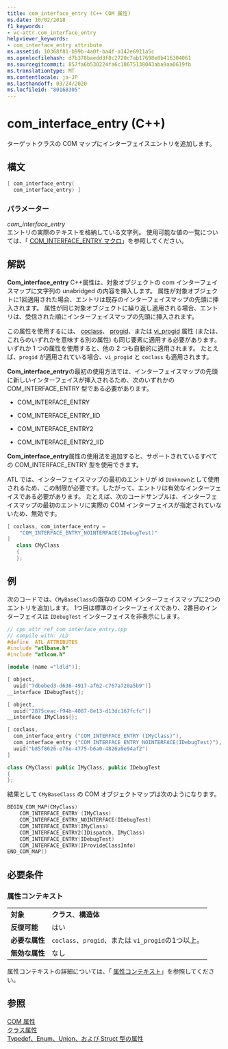 ```yaml
---
title: com_interface_entry (C++ COM 属性)
ms.date: 10/02/2018
f1_keywords:
- vc-attr.com_interface_entry
helpviewer_keywords:
- com_interface_entry attribute
ms.assetid: 10368f81-b99b-4a0f-ba4f-a142e6911a5c
ms.openlocfilehash: d7b378baedd3f8c2720c7ab17698e8b416304061
ms.sourcegitcommit: 857fa6b530224fa6c18675138043aba9aa0619fb
ms.translationtype: MT
ms.contentlocale: ja-JP
ms.lasthandoff: 03/24/2020
ms.locfileid: "80168305"
---
```

# <a name="com_interface_entry-c"></a>com_interface_entry (C++)

ターゲットクラスの COM マップにインターフェイスエントリを追加します。

## <a name="syntax"></a>構文

```cpp
[ com_interface_entry(
  com_interface_entry) ]
```

### <a name="parameters"></a>パラメーター

*com_interface_entry*<br/>
エントリの実際のテキストを格納している文字列。 使用可能な値の一覧については、「 [COM_INTERFACE_ENTRY マクロ](../../atl/reference/com-interface-entry-macros.md)」を参照してください。

## <a name="remarks"></a>解説

**Com_interface_entry** C++属性は、対象オブジェクトの com インターフェイスマップに文字列の unabridged の内容を挿入します。 属性が対象オブジェクトに1回適用された場合、エントリは既存のインターフェイスマップの先頭に挿入されます。 属性が同じ対象オブジェクトに繰り返し適用される場合、エントリは、受信された順にインターフェイスマップの先頭に挿入されます。

この属性を使用するには、 [coclass](coclass.md)、 [progid](progid.md)、または [vi_progid](vi-progid.md) 属性 (または、これらのいずれかを意味する別の属性) も同じ要素に適用する必要があります。 いずれか 1 つの属性を使用すると、他の 2 つも自動的に適用されます。 たとえば、`progid` が適用されている場合、`vi_progid` と `coclass` も適用されます。

**Com_interface_entry**の最初の使用方法では、インターフェイスマップの先頭に新しいインターフェイスが挿入されるため、次のいずれかの COM_INTERFACE_ENTRY 型である必要があります。

- COM_INTERFACE_ENTRY

- COM_INTERFACE_ENTRY_IID

- COM_INTERFACE_ENTRY2

- COM_INTERFACE_ENTRY2_IID

**Com_interface_entry**属性の使用法を追加すると、サポートされているすべての COM_INTERFACE_ENTRY 型を使用できます。

ATL では、インターフェイスマップの最初のエントリが id `IUnknown`として使用されるため、この制限が必要です。したがって、エントリは有効なインターフェイスである必要があります。 たとえば、次のコードサンプルは、インターフェイスマップの最初のエントリに実際の COM インターフェイスが指定されていないため、無効です。

```cpp
[ coclass, com_interface_entry =
    "COM_INTERFACE_ENTRY_NOINTERFACE(IDebugTest)"
]
   class CMyClass
   {
   };
```

## <a name="example"></a>例

次のコードでは、`CMyBaseClass`の既存の COM インターフェイスマップに2つのエントリを追加します。 1つ目は標準のインターフェイスであり、2番目のインターフェイスは `IDebugTest` インターフェイスを非表示にします。

```cpp
// cpp_attr_ref_com_interface_entry.cpp
// compile with: /LD
#define _ATL_ATTRIBUTES
#include "atlbase.h"
#include "atlcom.h"

[module (name ="ldld")];

[ object,
  uuid("7dbebed3-d636-4917-af62-c767a720a5b9")]
__interface IDebugTest{};

[ object,
  uuid("2875ceac-f94b-4087-8e13-d13dc167fcfc")]
__interface IMyClass{};

[ coclass,
  com_interface_entry ("COM_INTERFACE_ENTRY (IMyClass)"),
  com_interface_entry ("COM_INTERFACE_ENTRY_NOINTERFACE(IDebugTest)"),
  uuid("b85f8626-e76e-4775-b6a0-4826a9e94af2")
]

class CMyClass: public IMyClass, public IDebugTest
{
};
```

結果として `CMyBaseClass` の COM オブジェクトマップは次のようになります。

```cpp
BEGIN_COM_MAP(CMyClass)
    COM_INTERFACE_ENTRY (IMyClass)
    COM_INTERFACE_ENTRY_NOINTERFACE(IDebugTest)
    COM_INTERFACE_ENTRY(IMyClass)
    COM_INTERFACE_ENTRY2(IDispatch, IMyClass)
    COM_INTERFACE_ENTRY(IDebugTest)
    COM_INTERFACE_ENTRY(IProvideClassInfo)
END_COM_MAP()
```

## <a name="requirements"></a>必要条件

### <a name="attribute-context"></a>属性コンテキスト

|||
|-|-|
|**対象**|**クラス**、**構造体**|
|**反復可能**|はい|
|**必要な属性**|`coclass`、`progid`、または `vi_progid`の1つ以上。|
|**無効な属性**|なし|

属性コンテキストの詳細については、「 [属性コンテキスト](cpp-attributes-com-net.md#contexts)」を参照してください。

## <a name="see-also"></a>参照

[COM 属性](com-attributes.md)<br/>
[クラス属性](class-attributes.md)<br/>
[Typedef、Enum、Union、および Struct 型の属性](typedef-enum-union-and-struct-attributes.md)
